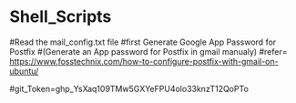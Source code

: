 # Shell_Scripts
#Read the mail_config.txt file 
#first Generate Google App Password for Postfix
#(Generate an App password for Postfix in gmail manualy)
#refer= https://www.fosstechnix.com/how-to-configure-postfix-with-gmail-on-ubuntu/

#git_Token=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
